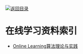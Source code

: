 [![返回目录](https://parg.co/UGo)](https://parg.co/b4z) 
 
# 在线学习资料索引

- [Online Learning算法理论与实践](http://tech.meituan.com/online-learning.html)